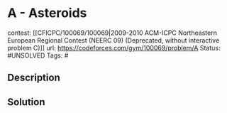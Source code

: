 # A - Asteroids

contest: [[CFICPC/100069/100069|2009-2010 ACM-ICPC Northeastern European Regional Contest (NEERC 09) (Deprecated, without interactive problem C)]]
url: https://codeforces.com/gym/100069/problem/A
Status: #UNSOLVED
Tags: #

## Description

## Solution

